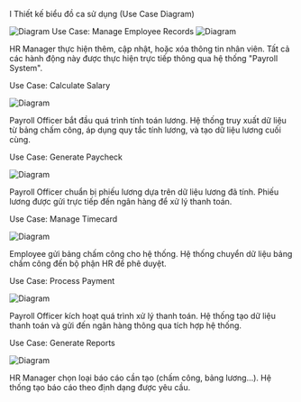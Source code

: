 I Thiết kế biểu đồ ca sử dụng (Use Case Diagram)



![Diagram](http://www.plantuml.com/plantuml/png/TPBBJiCm44Nt_efHzn5gIxj021Kg12mGLKe_OEfCMwj-XB6pY13_JfmcZi8ZgoJdwCxesYiVa4Dbj40P7CFaqPJQrKGJG0zaolx_SmwlQF58t98Jzs23DJkjuUrmKBAZhdrFoWFQCsnh7yYqUDzy2y4a0zgZffIHd4y1pLDvakWRV1aC_MgGatHS-3PhjvwEvJLgMMaC15lKo7LdpSRM4rdYA3MZvOdakTFcVqv-LuOaSj59rsDfmqwIzp7Aa0sTjFXdO4wbuz0llnHVGf0f8SlkOZBSm6HRxOqAmr1nuWvF8xulYgjTMSIiT5ZYqdZlpQBtObLGGm_G5wES_UdFe_-x4X59DEA1jPkHBKPu0RTPbl3QsODYaueO5bz6dDD7HJwa1iIgYOjNxni0)
 Use Case: Manage Employee Records
![Diagram](http://www.plantuml.com/plantuml/png/TSzD2i8m4CNnVKunPDyhI5q8sGWIyG13ykWc7oKp5O9uT-kYe1PdEJ_umnj5kUcIa-6WjP5rdivSU4Apn4BEcuQWNAO4iXVkhQP4rowAREbXQBr545XMFiP8fpodsW7xJRSvikAVUkHw_zIdCSxJC1n-ejjtrzjWdnfHudl)



HR Manager thực hiện thêm, cập nhật, hoặc xóa thông tin nhân viên.
Tất cả các hành động này được thực hiện trực tiếp thông qua hệ thống "Payroll System".










 Use Case: Calculate Salary





 
![Diagram](http://www.plantuml.com/plantuml/png/RT312i8m30RWUvyYzBuNy20JHV6aE5yWT9aMicwawQ68x-va3b7QKmaVVtvIHqNHrBD1fuE0FMEMWHbENUSTYGMCozy8ESLmO_go9aUbtiB3mFHI98UHmEv9tHsklYU7qi8E5Usls8mZPsYGKJ9S4bFy0mSA9AYqc3dZQSod3LJLkhm8Ld0CNZqgmHRP9KRrGp1bFCMKsvI6iovNgocqxqE-0000)



Payroll Officer bắt đầu quá trình tính toán lương.
Hệ thống truy xuất dữ liệu từ bảng chấm công, áp dụng quy tắc tính lương, và tạo dữ liệu lương cuối cùng.





 Use Case: Generate Paycheck


 
![Diagram](http://www.plantuml.com/plantuml/png/RO_Dgi9038NtUOh3xFi2Tt4fxbmfz0b2J6jnEYEPT574TxVrHn6xIiZtSSAfYxFvE4HYyMm8UvuinuXTs_QY5i3bjPEfEASkwaThfk8w15m80CQYmcN1fcSsnQp9KUKKld6ZwV1cy8mDfzcv4ZrVeQh-rr9-JmzpFH1_zubjSksClS-9wjbSwju0)


Payroll Officer chuẩn bị phiếu lương dựa trên dữ liệu lương đã tính.
Phiếu lương được gửi trực tiếp đến ngân hàng để xử lý thanh toán.


 Use Case: Manage Timecard



 
![Diagram](http://www.plantuml.com/plantuml/png/ROz12i9034NtESLdzhs02waBmQLOBn3R88LCfsHIOH3lxaWtIbtclIIVtsPdyoKgSU_948vnrbH40ZYZ3cJIEqzt5OGp5qkgw4fsYG5F0e0bIy-vwcwvnT5n7MC5DeHVUvXdIm_vqY-Y6e2csV-vtP1rR_C5EvmkM34hjJ8DdpPl)


Employee gửi bảng chấm công cho hệ thống.
Hệ thống chuyển dữ liệu bảng chấm công đến bộ phận HR để phê duyệt.





 Use Case: Process Payment


 
![Diagram](http://www.plantuml.com/plantuml/png/TP1Foi903CNtEKMOVI_mBJwA22ujz0HXJ4MSFv2aYoBUtUdW81OxgybxlpoIz6eaDiS0v2qBke4MoI7WUPfkdiKXQVitv43fZkEYnh7QQmt2tYXT0tyY6l80B6zMzgJ5Fd5Y8MCiNEHaU2GZzysCd2uR_mdmd)



Payroll Officer kích hoạt quá trình xử lý thanh toán.
Hệ thống tạo dữ liệu thanh toán và gửi đến ngân hàng thông qua tích hợp hệ thống.

 Use Case: Generate Reports

 
![Diagram](http://www.plantuml.com/plantuml/png/RSynoiCm30NWNQTuUCy5_k4dMxEKbgGN4EaZY-C4MHv2wTthG2cKHkFJ9mcrsTMyp55qzCKGkXvdJJhH0ZIZwyKukgOf4k6gcoqnOjYoSmvu26gLp55pRG-CrQBdkfZZjgqCt-34H5FdcmHvYjI3JVD_F7mKxlft4_xmYIx5r-BICjttnru0)


HR Manager chọn loại báo cáo cần tạo (chấm công, bảng lương...).
Hệ thống tạo báo cáo theo định dạng được yêu cầu.
